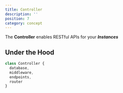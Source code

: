 ```yaml
---
title: Controller
description: ''
position: 7
category: concept
---
```


The **Controller** enables RESTful APIs for your ***Instances***

## Under the Hood

```js
class Controller {
  database,
  middleware,
  endpoints,
  router
}
```
